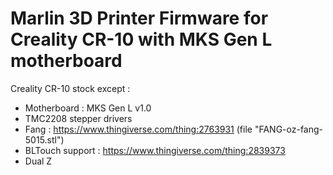 # Marlin 3D Printer Firmware for Creality CR-10 with MKS Gen L motherboard

Creality CR-10 stock except :
- Motherboard : MKS Gen L v1.0
- TMC2208 stepper drivers
- Fang : https://www.thingiverse.com/thing:2763931 (file "FANG-oz-fang-5015.stl")
- BLTouch support : https://www.thingiverse.com/thing:2839373
- Dual Z